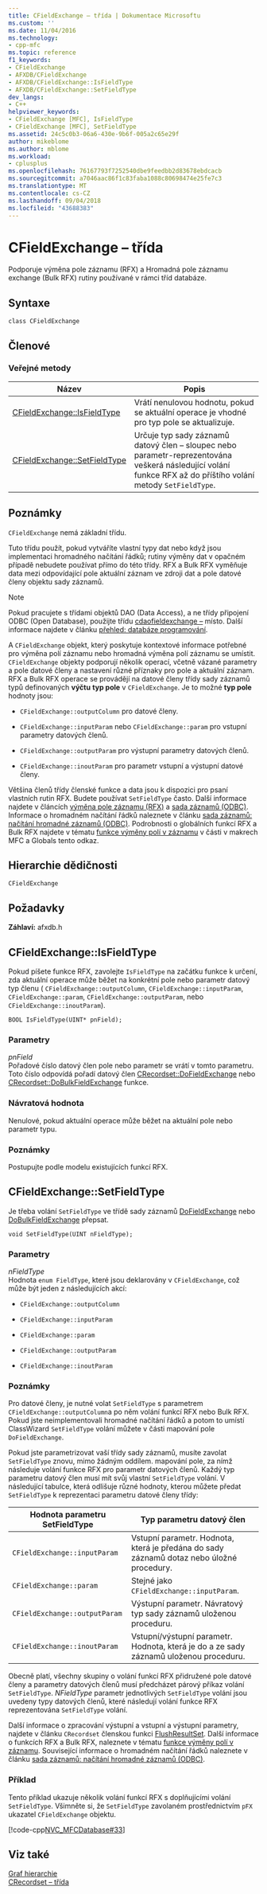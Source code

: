 ```yaml
---
title: CFieldExchange – třída | Dokumentace Microsoftu
ms.custom: ''
ms.date: 11/04/2016
ms.technology:
- cpp-mfc
ms.topic: reference
f1_keywords:
- CFieldExchange
- AFXDB/CFieldExchange
- AFXDB/CFieldExchange::IsFieldType
- AFXDB/CFieldExchange::SetFieldType
dev_langs:
- C++
helpviewer_keywords:
- CFieldExchange [MFC], IsFieldType
- CFieldExchange [MFC], SetFieldType
ms.assetid: 24c5c0b3-06a6-430e-9b6f-005a2c65e29f
author: mikeblome
ms.author: mblome
ms.workload:
- cplusplus
ms.openlocfilehash: 76167793f7252540dbe9feedbb2d83678ebdcacb
ms.sourcegitcommit: a7046aac86f1c83faba1088c80698474e25fe7c3
ms.translationtype: MT
ms.contentlocale: cs-CZ
ms.lasthandoff: 09/04/2018
ms.locfileid: "43688383"
---
```

# <a name="cfieldexchange-class"></a>CFieldExchange – třída
Podporuje výměna pole záznamu (RFX) a Hromadná pole záznamu exchange (Bulk RFX) rutiny používané v rámci tříd databáze.  
  
## <a name="syntax"></a>Syntaxe  
  
```  
class CFieldExchange  
```  
  
## <a name="members"></a>Členové  
  
### <a name="public-methods"></a>Veřejné metody  
  
|Název|Popis|  
|----------|-----------------|  
|[CFieldExchange::IsFieldType](#isfieldtype)|Vrátí nenulovou hodnotu, pokud se aktuální operace je vhodné pro typ pole se aktualizuje.|  
|[CFieldExchange::SetFieldType](#setfieldtype)|Určuje typ sady záznamů datový člen – sloupec nebo parametr-reprezentována veškerá následující volání funkce RFX až do příštího volání metody `SetFieldType`.|  
  
## <a name="remarks"></a>Poznámky  
 `CFieldExchange` nemá základní třídu.  
  
 Tuto třídu použít, pokud vytváříte vlastní typy dat nebo když jsou implementaci hromadného načítání řádků; rutiny výměny dat v opačném případě nebudete používat přímo do této třídy. RFX a Bulk RFX vyměňuje data mezi odpovídající pole aktuální záznam ve zdroji dat a pole datové členy objektu sady záznamů.  
  
> [!NOTE]
>  Pokud pracujete s třídami objektů DAO (Data Access), a ne třídy připojení ODBC (Open Database), použijte třídu [cdaofieldexchange –](../../mfc/reference/cdaofieldexchange-class.md) místo. Další informace najdete v článku [přehled: databáze programování](../../data/data-access-programming-mfc-atl.md).  
  
 A `CFieldExchange` objekt, který poskytuje kontextové informace potřebné pro výměna polí záznamu nebo hromadná výměna polí záznamu se umístit. `CFieldExchange` objekty podporují několik operací, včetně vázané parametry a pole datové členy a nastavení různé příznaky pro pole a aktuální záznam. RFX a Bulk RFX operace se provádějí na datové členy třídy sady záznamů typů definovaných **výčtu** **typ pole** v `CFieldExchange`. Je to možné **typ pole** hodnoty jsou:  
  
- `CFieldExchange::outputColumn` pro datové členy.  
  
- `CFieldExchange::inputParam` nebo `CFieldExchange::param` pro vstupní parametry datových členů.  
  
- `CFieldExchange::outputParam` pro výstupní parametry datových členů.  
  
- `CFieldExchange::inoutParam` pro parametr vstupní a výstupní datové členy.  
  
 Většina členů třídy členské funkce a data jsou k dispozici pro psaní vlastních rutin RFX. Budete používat `SetFieldType` často. Další informace najdete v článcích [výměna pole záznamu (RFX)](../../data/odbc/record-field-exchange-rfx.md) a [sada záznamů (ODBC)](../../data/odbc/recordset-odbc.md). Informace o hromadném načítání řádků naleznete v článku [sada záznamů: načítání hromadné záznamů (ODBC)](../../data/odbc/recordset-fetching-records-in-bulk-odbc.md). Podrobnosti o globálních funkcí RFX a Bulk RFX najdete v tématu [funkce výměny polí v záznamu](../../mfc/reference/record-field-exchange-functions.md) v části v makrech MFC a Globals tento odkaz.  
  
## <a name="inheritance-hierarchy"></a>Hierarchie dědičnosti  
 `CFieldExchange`  
  
## <a name="requirements"></a>Požadavky  
 **Záhlaví:** afxdb.h  
  
##  <a name="isfieldtype"></a>  CFieldExchange::IsFieldType  
 Pokud píšete funkce RFX, zavolejte `IsFieldType` na začátku funkce k určení, zda aktuální operace může běžet na konkrétní pole nebo parametr datový typ členu ( `CFieldExchange::outputColumn`, `CFieldExchange::inputParam`, `CFieldExchange::param`, `CFieldExchange::outputParam`, nebo `CFieldExchange::inoutParam`).  
  
```  
BOOL IsFieldType(UINT* pnField);
```  
  
### <a name="parameters"></a>Parametry  
 *pnField*  
 Pořadové číslo datový člen pole nebo parametr se vrátí v tomto parametru. Toto číslo odpovídá pořadí datový člen [CRecordset::DoFieldExchange](../../mfc/reference/crecordset-class.md#dofieldexchange) nebo [CRecordset::DoBulkFieldExchange](../../mfc/reference/crecordset-class.md#dobulkfieldexchange) funkce.  
  
### <a name="return-value"></a>Návratová hodnota  
 Nenulové, pokud aktuální operace může běžet na aktuální pole nebo parametr typu.  
  
### <a name="remarks"></a>Poznámky  
 Postupujte podle modelu existujících funkcí RFX.  
  
##  <a name="setfieldtype"></a>  CFieldExchange::SetFieldType  
 Je třeba volání `SetFieldType` ve třídě sady záznamů [DoFieldExchange](../../mfc/reference/crecordset-class.md#dofieldexchange) nebo [DoBulkFieldExchange](../../mfc/reference/crecordset-class.md#dobulkfieldexchange) přepsat.  
  
```  
void SetFieldType(UINT nFieldType);
```  
  
### <a name="parameters"></a>Parametry  
 *nFieldType*  
 Hodnota `enum FieldType`, které jsou deklarovány v `CFieldExchange`, což může být jeden z následujících akcí:  
  
- `CFieldExchange::outputColumn`  
  
- `CFieldExchange::inputParam`  
  
- `CFieldExchange::param`  
  
- `CFieldExchange::outputParam`  
  
- `CFieldExchange::inoutParam`  
  
### <a name="remarks"></a>Poznámky  
 Pro datové členy, je nutné volat `SetFieldType` s parametrem `CFieldExchange::outputColumn`a po něm volání funkcí RFX nebo Bulk RFX. Pokud jste neimplementovali hromadné načítání řádků a potom to umístí ClassWizard `SetFieldType` volání můžete v části mapování pole `DoFieldExchange`.  
  
 Pokud jste parametrizovat vaší třídy sady záznamů, musíte zavolat `SetFieldType` znovu, mimo žádným oddílem. mapování pole, za nímž následuje volání funkce RFX pro parametr datových členů. Každý typ parametru datový člen musí mít svůj vlastní `SetFieldType` volání. V následující tabulce, která odlišuje různé hodnoty, kterou můžete předat `SetFieldType` k reprezentaci parametru datové členy třídy:  
  
|Hodnota parametru SetFieldType|Typ parametru datový člen|  
|----------------------------------|-----------------------------------|  
|`CFieldExchange::inputParam`|Vstupní parametr. Hodnota, která je předána do sady záznamů dotaz nebo úložné procedury.|  
|`CFieldExchange::param` | Stejné jako `CFieldExchange::inputParam`.|  
|`CFieldExchange::outputParam`|Výstupní parametr. Návratový typ sady záznamů uloženou proceduru.|  
|`CFieldExchange::inoutParam`|Vstupní/výstupní parametr. Hodnota, která je do a ze sady záznamů uloženou proceduru.|  
  
 Obecně platí, všechny skupiny o volání funkcí RFX přidružené pole datové členy a parametry datových členů musí předcházet párový příkaz volání `SetFieldType`. *NFieldType* parametr jednotlivých `SetFieldType` volání jsou uvedeny typy datových členů, které následují volání funkce RFX reprezentována `SetFieldType` volání.  
  
 Další informace o zpracování výstupní a vstupní a výstupní parametry, najdete v článku `CRecordset` členskou funkci [FlushResultSet](../../mfc/reference/crecordset-class.md#flushresultset). Další informace o funkcích RFX a Bulk RFX, naleznete v tématu [funkce výměny polí v záznamu](../../mfc/reference/record-field-exchange-functions.md). Související informace o hromadném načítání řádků naleznete v článku [sada záznamů: načítání hromadné záznamů (ODBC)](../../data/odbc/recordset-fetching-records-in-bulk-odbc.md).  
  
### <a name="example"></a>Příklad  
 Tento příklad ukazuje několik volání funkcí RFX s doplňujícími volání `SetFieldType`. Všimněte si, že `SetFieldType` zavolaném prostřednictvím `pFX` ukazatel `CFieldExchange` objektu.  
  
 [!code-cpp[NVC_MFCDatabase#33](../../mfc/codesnippet/cpp/cfieldexchange-class_1.cpp)]  
  
## <a name="see-also"></a>Viz také  
 [Graf hierarchie](../../mfc/hierarchy-chart.md)   
 [CRecordset – třída](../../mfc/reference/crecordset-class.md)
